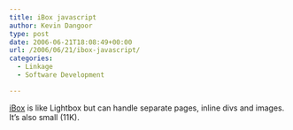 ```yaml
---
title: iBox javascript
author: Kevin Dangoor
type: post
date: 2006-06-21T18:08:49+00:00
url: /2006/06/21/ibox-javascript/
categories:
  - Linkage
  - Software Development

---
```

[iBox][1] is like Lightbox but can handle separate pages, inline divs and images. It&#8217;s also small (11K).

 [1]: http://www.ibegin.com/blog/p_ibox.html